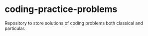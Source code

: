 # coding-practice-problems
Repository to store solutions of coding problems both classical and particular.
